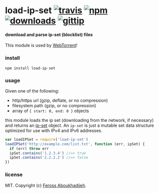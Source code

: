 # load-ip-set [![travis](https://img.shields.io/travis/feross/load-ip-set.svg)](https://travis-ci.org/feross/load-ip-set) [![npm](https://img.shields.io/npm/v/load-ip-set.svg)](https://npmjs.org/package/load-ip-set) [![downloads](https://img.shields.io/npm/dm/load-ip-set.svg)](https://npmjs.org/package/load-ip-set) [![gittip](https://img.shields.io/gittip/feross.svg)](https://www.gittip.com/feross/)

#### download and parse ip-set (blocklist) files

This module is used by [WebTorrent](http://webtorrent.io)!

### install

```
npm install load-ip-set
```

### usage

Given one of the following:

- http/https url (gzip, deflate, or no compression)
- filesystem path (gzip, or no compression)
- array of `{ start: 0, end: 0 }` objects

this module loads the ip set (downloading from the network, if necessary) and returns an [ip-set](https://www.npmjs.org/package/ip-set) object. An `ip-set` is just a mutable set data structure optimized for use with IPv4 and IPv6 addresses.

```js
var loadIPSet = require('load-ip-set')
loadIPSet('http://example.com/list.txt', function (err, ipSet) {
  if (err) throw err
  ipSet.contains('1.2.3.4') //=> true
  ipSet.contains('2.2.2.2') //=> false
})
```

### license

MIT. Copyright (c) [Feross Aboukhadijeh](http://feross.org).
